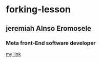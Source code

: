# forking-lesson

## jeremiah Alnso Eromosele
### Meta front-End software developer
[my link](http://www.instagram.com/alonseromosele) 

